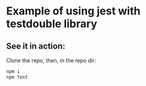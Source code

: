 # Example of using jest with testdouble library

## See it in action:

Clone the repo, then, in the repo dir:

```bash
npm i
npm test
```
